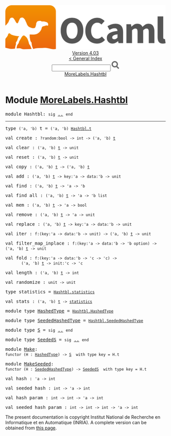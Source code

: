 <!-- ((! set title API !)) ((! set documentation !)) ((! set api !)) ((! set nobreadcrumb !)) -->
<div class="api"><header><nav class="toc brand"><a class="brand" href="https://ocaml.org/"><img src="colour-logo-gray.svg" class="svg" alt="OCaml"></a></nav><nav class="toc"><div class="toc_version"><a href="/docs" id="version-select">Version 4.03</a></div><a href="index.html">&lt; General Index</a><div class="api_search"><input type="text" name="apisearch" id="api_search" oninput="mySearch(false);" onkeypress="this.oninput();" onclick="this.oninput();" onpaste="this.oninput();">
<img src="search_icon.svg" alt="Search" class="svg" onclick="mySearch(false)"></div>
<div id="search_results"></div><div class="toc_title"><a href="#top">MoreLabels.Hashtbl</a></div><ul></ul></nav></header>

<h1>Module <a href="type_MoreLabels.Hashtbl.html">MoreLabels.Hashtbl</a></h1>

<pre><span class="keyword">module</span> Hashtbl: <code class="code"><span class="keyword">sig</span></code> <a href="MoreLabels.Hashtbl.html">..</a> <code class="code"><span class="keyword">end</span></code></pre><hr width="100%">

<pre><span id="TYPEt"><span class="keyword">type</span> <code class="type">('a, 'b)</code> t</span> = <code class="type">('a, 'b) <a href="Hashtbl.html#TYPEt">Hashtbl.t</a></code> </pre>


<pre><span id="VALcreate"><span class="keyword">val</span> create</span> : <code class="type">?random:bool -&gt; int -&gt; ('a, 'b) <a href="MoreLabels.Hashtbl.html#TYPEt">t</a></code></pre>
<pre><span id="VALclear"><span class="keyword">val</span> clear</span> : <code class="type">('a, 'b) <a href="MoreLabels.Hashtbl.html#TYPEt">t</a> -&gt; unit</code></pre>
<pre><span id="VALreset"><span class="keyword">val</span> reset</span> : <code class="type">('a, 'b) <a href="MoreLabels.Hashtbl.html#TYPEt">t</a> -&gt; unit</code></pre>
<pre><span id="VALcopy"><span class="keyword">val</span> copy</span> : <code class="type">('a, 'b) <a href="MoreLabels.Hashtbl.html#TYPEt">t</a> -&gt; ('a, 'b) <a href="MoreLabels.Hashtbl.html#TYPEt">t</a></code></pre>
<pre><span id="VALadd"><span class="keyword">val</span> add</span> : <code class="type">('a, 'b) <a href="MoreLabels.Hashtbl.html#TYPEt">t</a> -&gt; key:'a -&gt; data:'b -&gt; unit</code></pre>
<pre><span id="VALfind"><span class="keyword">val</span> find</span> : <code class="type">('a, 'b) <a href="MoreLabels.Hashtbl.html#TYPEt">t</a> -&gt; 'a -&gt; 'b</code></pre>
<pre><span id="VALfind_all"><span class="keyword">val</span> find_all</span> : <code class="type">('a, 'b) <a href="MoreLabels.Hashtbl.html#TYPEt">t</a> -&gt; 'a -&gt; 'b list</code></pre>
<pre><span id="VALmem"><span class="keyword">val</span> mem</span> : <code class="type">('a, 'b) <a href="MoreLabels.Hashtbl.html#TYPEt">t</a> -&gt; 'a -&gt; bool</code></pre>
<pre><span id="VALremove"><span class="keyword">val</span> remove</span> : <code class="type">('a, 'b) <a href="MoreLabels.Hashtbl.html#TYPEt">t</a> -&gt; 'a -&gt; unit</code></pre>
<pre><span id="VALreplace"><span class="keyword">val</span> replace</span> : <code class="type">('a, 'b) <a href="MoreLabels.Hashtbl.html#TYPEt">t</a> -&gt; key:'a -&gt; data:'b -&gt; unit</code></pre>
<pre><span id="VALiter"><span class="keyword">val</span> iter</span> : <code class="type">f:(key:'a -&gt; data:'b -&gt; unit) -&gt; ('a, 'b) <a href="MoreLabels.Hashtbl.html#TYPEt">t</a> -&gt; unit</code></pre>
<pre><span id="VALfilter_map_inplace"><span class="keyword">val</span> filter_map_inplace</span> : <code class="type">f:(key:'a -&gt; data:'b -&gt; 'b option) -&gt; ('a, 'b) <a href="MoreLabels.Hashtbl.html#TYPEt">t</a> -&gt; unit</code></pre>
<pre><span id="VALfold"><span class="keyword">val</span> fold</span> : <code class="type">f:(key:'a -&gt; data:'b -&gt; 'c -&gt; 'c) -&gt;<br>       ('a, 'b) <a href="MoreLabels.Hashtbl.html#TYPEt">t</a> -&gt; init:'c -&gt; 'c</code></pre>
<pre><span id="VALlength"><span class="keyword">val</span> length</span> : <code class="type">('a, 'b) <a href="MoreLabels.Hashtbl.html#TYPEt">t</a> -&gt; int</code></pre>
<pre><span id="VALrandomize"><span class="keyword">val</span> randomize</span> : <code class="type">unit -&gt; unit</code></pre>
<pre><span id="TYPEstatistics"><span class="keyword">type</span> <code class="type"></code>statistics</span> = <code class="type"><a href="Hashtbl.html#TYPEstatistics">Hashtbl.statistics</a></code> </pre>


<pre><span id="VALstats"><span class="keyword">val</span> stats</span> : <code class="type">('a, 'b) <a href="MoreLabels.Hashtbl.html#TYPEt">t</a> -&gt; <a href="MoreLabels.Hashtbl.html#TYPEstatistics">statistics</a></code></pre>
<pre><span class="keyword">module type</span> <a href="MoreLabels.Hashtbl.HashedType.html">HashedType</a> = <code class="type"><a href="Hashtbl.HashedType.html">Hashtbl.HashedType</a></code></pre>
<pre><span class="keyword">module type</span> <a href="MoreLabels.Hashtbl.SeededHashedType.html">SeededHashedType</a> = <code class="type"><a href="Hashtbl.SeededHashedType.html">Hashtbl.SeededHashedType</a></code></pre>
<pre><span class="keyword">module type</span> <a href="MoreLabels.Hashtbl.S.html">S</a> = <code class="code"><span class="keyword">sig</span></code> <a href="MoreLabels.Hashtbl.S.html">..</a> <code class="code"><span class="keyword">end</span></code></pre>
<pre><span class="keyword">module type</span> <a href="MoreLabels.Hashtbl.SeededS.html">SeededS</a> = <code class="code"><span class="keyword">sig</span></code> <a href="MoreLabels.Hashtbl.SeededS.html">..</a> <code class="code"><span class="keyword">end</span></code></pre>
<pre><span class="keyword">module</span> <a href="MoreLabels.Hashtbl.Make.html">Make</a>: <div class="sig_block"><code class="code"><span class="keyword">functor</span> (</code><code class="code"><span class="constructor">H</span></code><code class="code"> : </code><code class="type"><a href="MoreLabels.Hashtbl.HashedType.html">HashedType</a></code><code class="code">) <span class="keywordsign">-&gt;</span> </code><code class="type"><a href="MoreLabels.Hashtbl.S.html">S</a></code><code class="type">  with type key = H.t</code></div></pre>
<pre><span class="keyword">module</span> <a href="MoreLabels.Hashtbl.MakeSeeded.html">MakeSeeded</a>: <div class="sig_block"><code class="code"><span class="keyword">functor</span> (</code><code class="code"><span class="constructor">H</span></code><code class="code"> : </code><code class="type"><a href="MoreLabels.Hashtbl.SeededHashedType.html">SeededHashedType</a></code><code class="code">) <span class="keywordsign">-&gt;</span> </code><code class="type"><a href="MoreLabels.Hashtbl.SeededS.html">SeededS</a></code><code class="type">  with type key = H.t</code></div></pre>
<pre><span id="VALhash"><span class="keyword">val</span> hash</span> : <code class="type">'a -&gt; int</code></pre>
<pre><span id="VALseeded_hash"><span class="keyword">val</span> seeded_hash</span> : <code class="type">int -&gt; 'a -&gt; int</code></pre>
<pre><span id="VALhash_param"><span class="keyword">val</span> hash_param</span> : <code class="type">int -&gt; int -&gt; 'a -&gt; int</code></pre>
<pre><span id="VALseeded_hash_param"><span class="keyword">val</span> seeded_hash_param</span> : <code class="type">int -&gt; int -&gt; int -&gt; 'a -&gt; int</code></pre><div class="copyright">The present documentation is copyright Institut National de Recherche en Informatique et en Automatique (INRIA). A complete version can be obtained from <a href="http://caml.inria.fr/pub/docs/manual-ocaml/">this page</a>.</div></div>